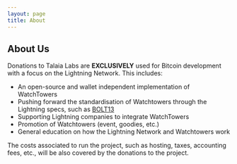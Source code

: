 ```yaml
---
layout: page
title: About
---
```

## About Us


Donations to Talaia Labs are <b>EXCLUSIVELY</b> used for Bitcoin development with a focus on the Lightning Network. This includes: 

- An open-source and wallet independent implementation of WatchTowers
- Pushing forward the standardisation of Watchtowers through the Lightning specs, such as [BOLT13](https://lists.linuxfoundation.org/pipermail/lightning-dev/2019-November/002350.html)
- Supporting Lightning companies to integrate WatchTowers
- Promotion of Watchtowers (event, goodies, etc.)
- General education on how the Lightning Network and Watchtowers work

The costs associated to run the project, such as hosting, taxes, accounting fees, etc., will be also covered by the donations to the project.